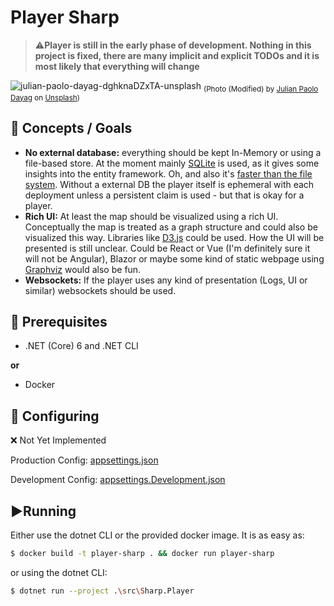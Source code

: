 ﻿# Player Sharp

> ⚠️**Player is still in the early phase of development. Nothing in this project is fixed, there are many implicit and explicit TODOs and it is most likely that everything will change**

![julian-paolo-dayag-dghknaDZxTA-unsplash](https://user-images.githubusercontent.com/22715034/159365833-bb4b51fa-bf71-42af-9ed7-05c429fac38e.jpg)
<sub>(Photo (Modified) by <a href="https://unsplash.com/@wisdomsky?utm_source=unsplash&utm_medium=referral&utm_content=creditCopyText">Julian Paolo Dayag</a> on <a href="https://unsplash.com/?utm_source=unsplash&utm_medium=referral&utm_content=creditCopyText">Unsplash</a>)</sub>

## 🎯 Concepts / Goals
- **No external database:** everything should be kept In-Memory or using a file-based store. At the moment mainly [SQLite](https://www.sqlite.org/) is used, as it gives some insights into the entity framework. Oh, and also it's [faster than the file system](https://www.sqlite.org/fasterthanfs.html).
Without a external DB the player itself is ephemeral with each deployment unless a persistent claim is used - but that is okay for a player. 
- **Rich UI:** At least the map should be visualized using a rich UI. Conceptually the map is treated as a graph structure and could also be visualized this way. Libraries like [D3.js](https://d3js.org/) could be used. How the UI will be presented is still unclear. Could be React or Vue (I'm definitely sure it will not be Angular), Blazor or maybe some kind of static webpage using [Graphviz](https://graphviz.org/) would also be fun. 
- **Websockets:** If the player uses any kind of presentation (Logs, UI or similar) websockets should be used.

## 🚩 Prerequisites
- .NET (Core) 6 and .NET CLI

**or**

- Docker

## 🔧 Configuring

❌ Not Yet Implemented

Production Config: [appsettings.json](./src/Sharp.Player/appsettings.json)

Development Config: [appsettings.Development.json](./src/Sharp.Player/appsettings.Development.json)

## ▶️Running

Either use the dotnet CLI or the provided docker image. It is as easy as:
```sh
$ docker build -t player-sharp . && docker run player-sharp
```
or using the dotnet CLI:
```sh
$ dotnet run --project .\src\Sharp.Player
```